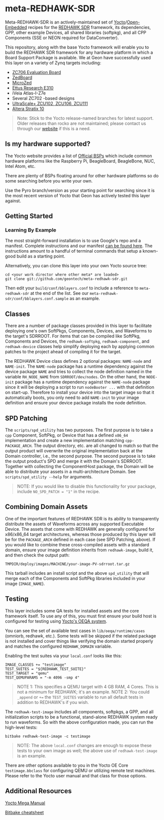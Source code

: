 meta-REDHAWK-SDR
=================

Meta-REDHAWK-SDR is an actively-maintained set of [Yocto][1]/[Open-Embedded][2] recipes for the [REDHAWK SDR][3] framework, its dependencies, GPP, other example Devices, all shared libraries (softpkg), and all CPP Components (SSE or NEON required for DataConverter).

This repository, along with the base Yocto framework will enable you to build the REDHAWK SDR framework for any hardware platform in which a Board Support Package is available.  We at Geon have successfully used this layer on a variety of Zynq targets including:

 * [ZC706 Evaluation Board](http://geontech.com/analog-devices-fmcomms-via-yocto/)
 * [ZedBoard](https://youtu.be/pKpbkYB43js)
 * [MicroZed](https://youtu.be/QvCrXl2cxpY)
 * [Ettus Research E310](https://youtu.be/WSKZsSxtWsQ)
 * iVeia Atlas-I-Z7e
 * Several ZC702 -based designs
 * [UltraScale+ ZCU102, ZCU106, ZCU111](https://geontech.com/redhawk-on-a-xilinx-zcu111/)
 * [Altera Stratix 10](https://github.com/kraj/meta-altera/tree/thud)

 > Note: Stick to the Yocto release-named branches for latest support.  Older releases than rocko are not maintained; please contact us through our [website](http://www.geontech.com) if this is a need.

Is my hardware supported?
-------------------------
The Yocto website provides a list of [Official BSPs][4] which include common hardware platforms like the Raspberry Pi, BeagleBoard, BeagleBone, NUC, Intel Atom, etc.

There are plenty of BSPs floating around for other hardware platforms so do some searching before you write your own.

Use the Pyro branch/version as your starting point for searching since it is the most recent version of Yocto that Geon has actively tested this layer against.

Getting Started
----------------

### Learning By Example

The most straight-forward installation is to use Google's repo and a manifest.  Complete instructions and our manifest [can be found here](http://github.com/GeonTech/meta-redhawk-sdr-manifests).  The instructions amount to a handful of terminal commands that setup a known-good build as a starting point.

Alternatively, you can clone this layer into your own Yocto source tree:

    cd <your work director where other meta* are loaded>
    git clone git://github.com/geontech/meta-redhawk-sdr.git

Then edit your `build/conf/bblayers.conf` to include a reference to `meta-redhawk-sdr` at the end of the list.  See our `meta-redhawk-sdr/conf/bblayers.conf.sample` as an example.

Classes
-------

There are a number of package classes provided in this layer to facilitate deploying one's own SoftPkgs, Components, Devices, and Waveforms to the target's SDRROOT.  For items that can be compiled like SoftPkg, Components and Devices, the `redhawk-softpkg`, `redhawk-component`, and `redhawk-device` classes help simplify deploying each by applying common patches to the project ahead of compiling it for the target.

The REDHAWK Device class defines 2 optional packages: `NAME-node` and `NAME-init`.  The `NAME-node` package has a runtime dependency against the device package `NAME` and tries to collect the node definition named in the variable `RH_NODE_NAME` from `SDRROOT/dev/nodes`.  On the other hand, the `NODE-init` package has a runtime dependency against the `NAME-node` package since it will be deploying a script to run `nodeBooter ...` with that definition on start-up.  Therefore to install your device into the target image so that it automatically boots, you only need to add `NAME-init` to your image definition and ensure your device package installs the node definition.

SPD Patching
------------

The `scripts/spd_utility` has two purposes.  The first purpose is to take a `cpp` Component, SoftPkg, or Device that has a defined `x86_64` implementation and create a new implementation matching `cpp-PACKAGE_ARCH`.  The output directory, etc. are all changed to match so that the output product will overwrite the original implementation back at the Domain controller, i.e., the second purpose.  The second purpose is to take the output product's SPD and merge it with the Domain's SDRROOT.  Together with collecting the ComponentHost package, the Domain will be able to distribute your assets in a multi-architecture Domain.  See `scripts/spd_utility --help` for arguments.

 > NOTE: If you would like to disable this functionality for your package, include `NO_SPD_PATCH = "1"` in the recipe.

Combining Domain Assets
----------------

One of the important features of REDHAWK SDR is its ability to transparently distribute the assets of Waveforms across any supported Executable Device.  The assets that come with REDHAWK are generally configured for x86/x86_64 target architectures, whereas those produced by this layer will be for the `PACKAGE_ARCH` defined in each case (see SPD Patching, above).  If you would like to combine these cross-compiled assets with a standard domain, ensure your image definition inherits from `redhawk-image`, build it, and then check the output path:

```
TMPDIR/deploy/images/MACHINE/your-image-PV-sdrroot.tar.gz
```

This tarball includes an install script and the above `spd_utility` that will merge each of the Components and SoftPkg libraries included in your image (`IMAGE_NAME`).

Testing
-------

This layer includes some QA tests for installed assets and the core framework itself.  To use any of this, you must first ensure your build host is configured for testing using [Yocto's OEQA system](https://www.yoctoproject.org/docs/3.1/dev-manual/dev-manual.html#performing-automated-runtime-testing).

You can see the set of available test cases in `lib/oeqa/runtime/cases` (omniorb, redhawk, etc.).  Some tests will be skipped if the related package is not installed and cover things like verifying the domain started properly and matches the configured `REDHAWK_DOMAIN` variable.

Enabling the test suites via your `local.conf` looks like this:

```
IMAGE_CLASSES += "testimage"
TEST_SUITES = "${REDHAWK_TEST_SUITE}"
TEST_TARGET = "qemu"
TEST_QEMUPARAMS = "-m 4096 -smp 4"
```

 > NOTE 1: This specifies a QEMU target with 4 GB RAM, 4 Cores.  This is not a minimum for REDHAWK; it's an example.
 > NOTE 2: You could `_append` or `+=` the `TEST_SUITES` variable to run all default tests in addition to REDHAWK's if you wish.

The `redhawk-test-image` includes all components, softpkgs, a GPP, and all initialization scripts to be a functional, stand-alone REDHAWK system ready to run waveforms.  So with the above configuration made, you can run the high-level tests:

```
bitbake redhawk-test-image -c testimage
```

 > NOTE: The above `local.conf` changes are enough to expose these tests to your own image as well; the above use of `redhawk-test-image` is an example.

There are other options available to you in the Yocto OE Core `testimage.bbclass` for configuring QEMU or utilizing remote test machines.  Please refer to the Yocto user manual and that class for those options.

Additional Resources
--------------------

[Yocto Mega Manual][7] 

[Bitbake cheatsheet][8]

[1]: https://www.yoctoproject.org/  "Yocto Project Homepage"
[2]: http://www.openembedded.org/wiki/Main_Page  "Open-Embedded Project Homepage"
[3]: http://redhawksdr.org "REDHAWK Homepage"
[4]: https://www.yoctoproject.org/downloads/bsps?release=All&title= "Board Support Package List"
[5]: https://github.com/EttusResearch/meta-ettus "Ettus BSP"
[6]: http://www.yoctoproject.org/docs/current/yocto-project-qs/yocto-project-qs.html#packages "Required Packages"
[7]: http://www.yoctoproject.org/docs/latest/mega-manual/mega-manual.html "Yocto Mega Manual"
[8]: http://www.openembedded.org/wiki/Bitbake_cheat_sheet "Bitbake Cheat Sheet"

